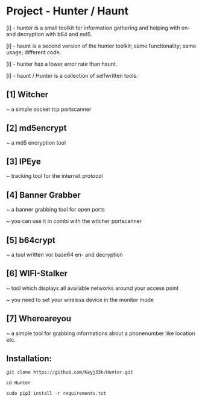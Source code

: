 # Project - Hunter / Haunt
[i] - hunter is a small toolkit for information gathering 
and helping with en- and decryption with b64 and md5.

[i] - haunt is a second version of the hunter toolkit; same functionality; same usage; different code.

[i] - hunter has a lower error rate than haunt.

[i] - haunt / Hunter is a collection of selfwritten tools. 

[1] Witcher
-------------------------------------------------------------------
~ a simple socket tcp portscanner

[2] md5encrypt
-------------------------------------------------------------------
~ a md5 encryption tool

[3] IPEye
-------------------------------------------------------------------
~ tracking tool for the internet protocol

[4] Banner Grabber
-------------------------------------------------------------------
~ a banner grabbing tool for open ports

~ you can use it in combi with the witcher portscanner

[5] b64crypt
-------------------------------------------------------------------
~ a tool written vor base64 en- and decryption

[6] WIFI-Stalker
-------------------------------------------------------------------
~ tool which displays all available networks around your access point

~ you need to set your wireless device in the monitor mode

[7] Whereareyou
-------------------------------------------------------------------
~ a simple tool for grabbing informations about a phonenumber like location etc.

Installation:
-------------------------------------------------------------------
```
git clone https://github.com/Keyj33k/Hunter.git
```
```
cd Hunter
```
```
sudo pip3 install -r requirements.txt
```
